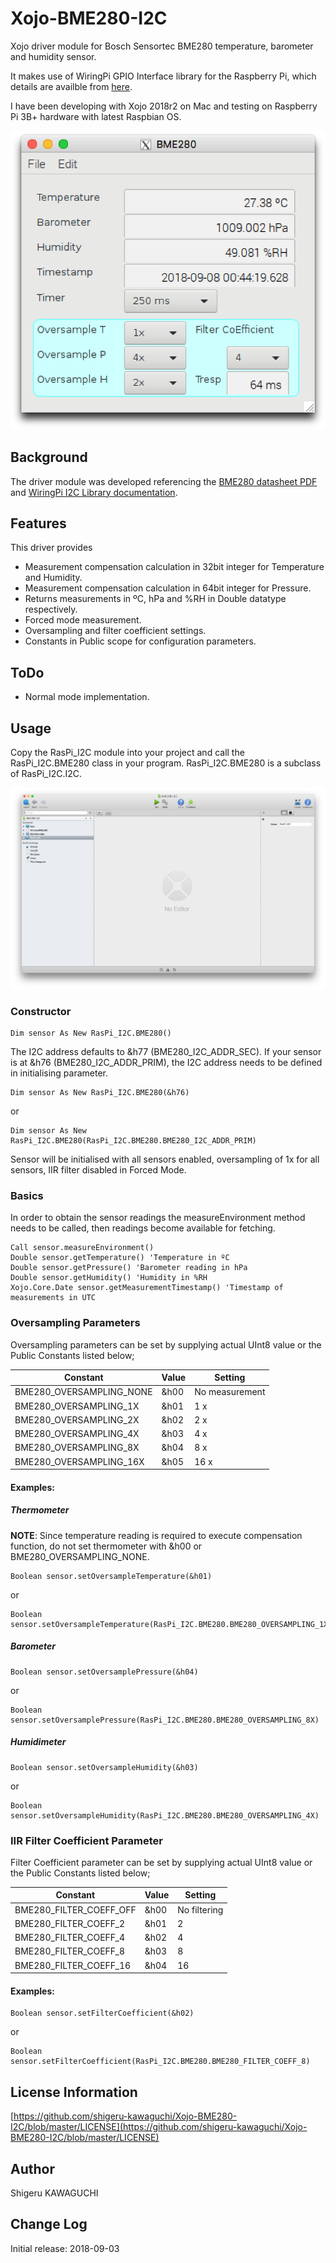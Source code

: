 # Xojo-BME280-I2C

Xojo driver module for Bosch Sensortec BME280 temperature, barometer and humidity sensor.

It makes use of WiringPi GPIO Interface library for the Raspberry Pi, which details are availble from [here](http://wiringpi.com).

I have been developing with Xojo 2018r2 on Mac and testing on Raspberry Pi 3B+ hardware with latest Raspbian OS.

![Demo screenshot](https://github.com/shigeru-kawaguchi/Xojo-BME280-I2C/blob/master/media/20180907-ScreenShot.png)

## Background
The driver module was developed referencing the [BME280 datasheet PDF](https://ae-bst.resource.bosch.com/media/_tech/media/datasheets/BST-BME280_DS002-13.pdf) and [WiringPi I2C Library documentation](http://wiringpi.com/reference/i2c-library/).

## Features
This driver provides

* Measurement compensation calculation in 32bit integer for Temperature and Humidity.
* Measurement compensation calculation in 64bit integer for Pressure.
* Returns measurements in ºC, hPa and %RH in Double datatype respectively.
* Forced mode measurement.
* Oversampling and filter coefficient settings.
* Constants in Public scope for configuration parameters.

## ToDo
* Normal mode implementation.

## Usage
Copy the RasPi\_I2C module into your project and call the RasPi\_I2C.BME280 class in your program. RasPi\_I2C.BME280 is a subclass of RasPi_I2C.I2C.

![RasPi_I2C module](https://github.com/shigeru-kawaguchi/Xojo-BME280-I2C/blob/master/media/ScreenShot2018-09-06T20.20.36.png)

### Constructor

```xojo
Dim sensor As New RasPi_I2C.BME280()
```
The I2C address defaults to &h77 (BME280\_I2C\_ADDR\_SEC). If your sensor is at &h76 (BME280\_I2C\_ADDR\_PRIM), the I2C address needs to be defined in initialising parameter.

```xojo
Dim sensor As New RasPi_I2C.BME280(&h76)
```
or

```xojo
Dim sensor As New RasPi_I2C.BME280(RasPi_I2C.BME280.BME280_I2C_ADDR_PRIM)
```

Sensor will be initialised with all sensors enabled, oversampling of 1x for all sensors, IIR filter disabled in Forced Mode.

### Basics

In order to obtain the sensor readings the measureEnvironment method needs to be called, then readings become available for fetching.

```xojo
Call sensor.measureEnvironment()
Double sensor.getTemperature() 'Temperature in ºC
Double sensor.getPressure() 'Barometer reading in hPa
Double sensor.getHumidity() 'Humidity in %RH
Xojo.Core.Date sensor.getMeasurementTimestamp() 'Timestamp of measurements in UTC
```

### Oversampling Parameters

Oversampling parameters can be set by supplying actual UInt8 value or the Public Constants listed below;

Constant | Value | Setting
-------- | ----- | -------
BME280\_OVERSAMPLING\_NONE | &h00 | No measurement
BME280\_OVERSAMPLING\_1X | &h01 | 1 x
BME280\_OVERSAMPLING\_2X | &h02 | 2 x
BME280\_OVERSAMPLING\_4X | &h03 | 4 x
BME280\_OVERSAMPLING\_8X | &h04 | 8 x
BME280\_OVERSAMPLING\_16X | &h05 | 16 x

#### Examples:
##### Thermometer

**NOTE**: Since temperature reading is required to execute compensation function, do not set thermometer with &h00 or BME280\_OVERSAMPLING\_NONE.

```xojo
Boolean sensor.setOversampleTemperature(&h01)
```

or

```xojo
Boolean sensor.setOversampleTemperature(RasPi_I2C.BME280.BME280_OVERSAMPLING_1X)
```

##### Barometer

```xojo
Boolean sensor.setOversamplePressure(&h04)
```

or

```xojo
Boolean sensor.setOversamplePressure(RasPi_I2C.BME280.BME280_OVERSAMPLING_8X)
```

##### Humidimeter

```xojo
Boolean sensor.setOversampleHumidity(&h03)
```

or

```xojo
Boolean sensor.setOversampleHumidity(RasPi_I2C.BME280.BME280_OVERSAMPLING_4X)
```
### IIR Filter Coefficient Parameter

Filter Coefficient parameter can be set by supplying actual UInt8 value or the Public Constants listed below;

Constant | Value | Setting
-------- | ----- | -------
BME280\_FILTER\_COEFF\_OFF | &h00 | No filtering
BME280\_FILTER\_COEFF\_2 | &h01 | 2
BME280\_FILTER\_COEFF\_4 | &h02 | 4
BME280\_FILTER\_COEFF\_8 | &h03 | 8
BME280\_FILTER\_COEFF\_16 | &h04 | 16

#### Examples:

```xojo
Boolean sensor.setFilterCoefficient(&h02)
```

or

```xojo
Boolean sensor.setFilterCoefficient(RasPi_I2C.BME280.BME280_FILTER_COEFF_8)
```

## License Information
[https://github.com/shigeru-kawaguchi/Xojo-BME280-I2C/blob/master/LICENSE](https://github.com/shigeru-kawaguchi/Xojo-BME280-I2C/blob/master/LICENSE)

## Author
Shigeru KAWAGUCHI

## Change Log
Initial release: 2018-09-03